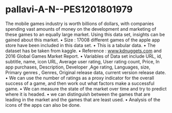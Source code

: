 # pallavi-A-N--PES1201801979
 The mobile games industry is worth billions of dollars, with companies spending vast amounts of money on the development and marketing of these games to an equally large market. Using this data set, insights can be gained about this market. • Size : 17008 different games of the apple app store have been included in this data set. • This is a tabular data. • The dataset has be taken from kaggle. • Reference : www.kdnuggets.com and 2016 Global Games Market Report. • Variables of Data set include URL, id, subtitle, name, icon URL, Average user rating, User rating count, Price, In app purchases, Description, Developer ,Age rating, Languages, size, Primary genres , Genres, Original release data, current version release date. • We can use the number of ratings as a proxy indicator for the overall success of a game, and then work out what factors make a successful game. • We can measure the state of the market over time and try to predict where it is headed. • we can distinguish between the games that are leading in the market and the games that are least used. • Analysis of the icons of the apps can also be done.
